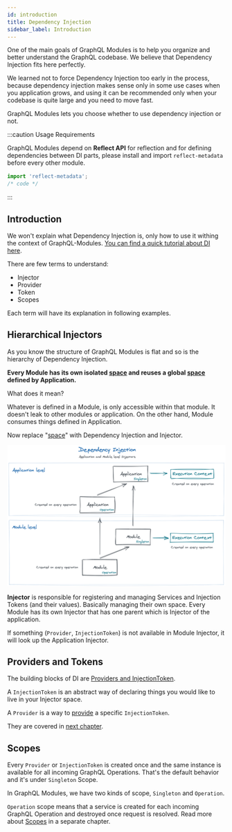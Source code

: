 ```yaml
---
id: introduction
title: Dependency Injection
sidebar_label: Introduction
---
```


One of the main goals of GraphQL Modules is to help you organize and better understand the GraphQL codebase. We believe that Dependency Injection fits here perfectly.

We learned not to force Dependency Injection too early in the process, because dependency injection makes sense only in some use cases when you application grows, and using it can be recommended only when your codebase is quite large and you need to move fast.

GraphQL Modules lets you choose whether to use dependency injection or not.

:::caution Usage Requirements

GraphQL Modules depend on **Reflect API** for reflection and for defining dependencies between DI parts, please install and import `reflect-metadata` before every other module.

```typescript
import 'reflect-metadata';
/* code */
```

:::

## Introduction

We won't explain what Dependency Injection is, only how to use it withing the context of GraphQL-Modules. [You can find a quick tutorial about DI here](https://www.freecodecamp.org/news/a-quick-intro-to-dependency-injection-what-it-is-and-when-to-use-it-7578c84fa88f/).

There are few terms to understand:

- Injector
- Provider
- Token
- Scopes

Each term will have its explanation in following examples.

## Hierarchical Injectors

As you know the structure of GraphQL Modules is flat and so is the hierarchy of Dependency Injection.

**Every Module has its own isolated <u>space</u> and reuses a global <u>space</u> defined by Application.**

What does it mean?

Whatever is defined in a Module, is only accessible within that module. It doesn't leak to other modules or application. On the other hand, Module consumes things defined in Application.

Now replace "<u>space</u>" with Dependency Injection and Injector.

![Dependency Injection in GraphQL Modules](/img/docs/di.png)

**Injector** is responsible for registering and managing Services and Injection Tokens (and their values). Basically managing their own space. Every Module has its own Injector that has one parent which is Injector of the application.

If something (`Provider`, `InjectionToken`) is not available in Module Injector, it will look up the Application Injector.

## Providers and Tokens

The building blocks of DI are [Providers and InjectionToken](./providers).

A `InjectionToken` is an abstract way of declaring things you would like to live in your Injector space.

A `Provider` is a way to <u>provide</u> a specific `InjectionToken`.

They are covered in [next chapter](./providers).

## Scopes

Every `Provider` or `InjectionToken` is created once and the same instance is available for all incoming GraphQL Operations. That's the default behavior and it's under `Singleton` Scope.

In GraphQL Modules, we have two kinds of scope, `Singleton` and `Operation`.

`Operation` scope means that a service is created for each incoming GraphQL Operation and destroyed once request is resolved. Read more about [Scopes](./scopes.md) in a separate chapter.
